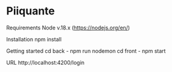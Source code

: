 # Piiquante #

Requirements
  Node v.18.x (https://nodejs.org/en/)

Installation
  npm install

Getting started
  cd back - npm run nodemon
  cd front - npm start

URL
  http://localhost:4200/login
